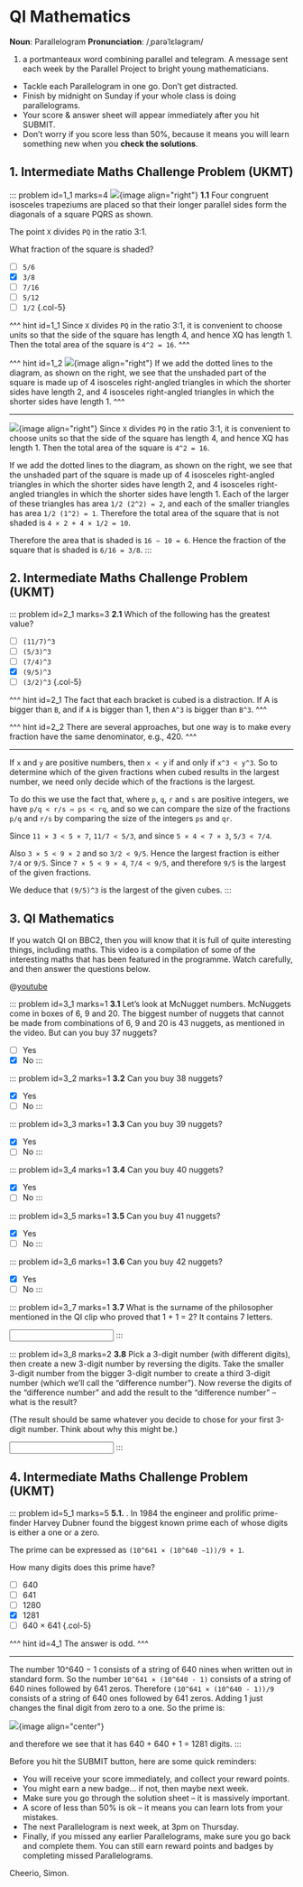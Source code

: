 # QI Mathematics

<div class="dictionary">

__Noun__: Parallelogram
__Pronunciation__: /ˌparəˈlɛləɡram/

1. a portmanteaux word combining parallel and telegram. A message sent each
week by the Parallel Project to bright young mathematicians.

</div>

*	Tackle each Parallelogram in one go. Don’t get distracted.
*	Finish by midnight on Sunday if your whole class is doing parallelograms.
*	Your score & answer sheet will appear immediately after you hit SUBMIT.
*	Don’t worry if you score less than 50%, because it means you will learn something new when you __check the solutions__.


## 1. Intermediate Maths Challenge Problem (UKMT)
<!--- 2013 (13) --->

::: problem id=1_1 marks=4
![](/resources/9-26-qi-mathematics/1-square.png){image align="right"}
__1.1__ Four congruent isosceles trapeziums are placed so that their longer parallel sides form the diagonals of a square PQRS as shown.  

The point `X` divides `PQ` in the ratio 3:1.  

What fraction of the square is shaded?

* [ ] `5/6`
* [x] `3/8`
* [ ] `7/16`
* [ ] `5/12`
* [ ] `1/2`
{.col-5}

^^^ hint id=1_1
Since `X` divides `PQ` in the ratio 3:1, it is convenient to choose units so that the side of the square has length 4, and hence XQ has length 1. Then the total area of the square is `4^2 = 16`.
^^^

^^^ hint id=1_2
![](/resources/9-26-qi-mathematics/1-square-answer.png){image align="right"}
If we add the dotted lines to the diagram, as shown on the right, we see that the unshaded part of the square is made up of 4 isosceles right-angled triangles in which the shorter sides have length 2, and 4 isosceles right-angled triangles in which the shorter sides have length 1.
^^^

---

![](/resources/9-26-qi-mathematics/1-square-answer.png){image align="right"}
Since `X` divides `PQ` in the ratio 3:1, it is convenient to choose units so that the side of the square has length 4, and hence XQ has length 1. Then the total area of the square is `4^2 = 16`.  

If we add the dotted lines to the diagram, as shown on the right, we see that the unshaded part of the square is made up of 4 isosceles right-angled triangles in which the shorter sides have length 2, and 4 isosceles right-angled triangles in which the shorter sides have length 1. Each of the larger of these triangles has area `1/2 (2^2) = 2`, and
each of the smaller triangles has area `1/2 (1^2) = 1`. Therefore the total area of the square that is not shaded is `4 × 2 + 4 × 1/2 = 10`.  

Therefore the area that is shaded is `16 − 10 = 6`. Hence the fraction of the square that is shaded is `6/16 = 3/8`.
:::


## 2. Intermediate Maths Challenge Problem (UKMT)
<!--- 2013 (14) --->

::: problem id=2_1 marks=3
__2.1__ Which of the following has the greatest value?

* [ ] `(11/7)^3`
* [ ] `(5/3)^3`
* [ ] `(7/4)^3`
* [x] `(9/5)^3`
* [ ] `(3/2)^3`
{.col-5}

^^^ hint id=2_1
The fact that each bracket is cubed is a distraction. If A is bigger than `B`, and if `A` is bigger than 1, then `A^3` is bigger than `B^3`.
^^^

^^^ hint id=2_2
There are several approaches, but one way is to make every fraction have the same denominator, e.g., 420.
^^^

---

If `x` and `y` are positive numbers, then `x < y` if and only if `x^3 < y^3`. So to determine which of the given fractions when cubed results in the largest number, we need only decide which of the fractions is the largest.  

To do this we use the fact that, where `p`, `q`, `r` and `s` are positive integers, we have `p/q < r/s ⇔ ps < rq`, and so we can compare the size of the fractions `p/q` and `r/s` by comparing the size of the integers `ps` and `qr`.  

Since `11 × 3 < 5 × 7`, `11/7 < 5/3`, and since `5 × 4 < 7 × 3`, `5/3 < 7/4`.  

Also `3 × 5 < 9 × 2` and so `3/2 < 9/5`. Hence the largest fraction is either `7/4` or `9/5`. Since `7 × 5 < 9 × 4`, `7/4 < 9/5`, and therefore `9/5` is the largest of the given fractions.  

We deduce that `(9/5)^3` is the largest of the given cubes.
:::


## 3. QI Mathematics

If you watch QI on BBC2, then you will know that it is full of quite interesting things, including maths. This video is a compilation of some of the interesting maths that has been featured in the programme. Watch carefully, and then answer the questions below.

@[youtube](lwfedNylBXU?rel=0)  

::: problem id=3_1 marks=1
__3.1__ Let’s look at McNugget numbers. McNuggets come in boxes of 6, 9 and 20. The biggest number of nuggets that cannot be made from combinations of 6, 9 and 20 is 43 nuggets, as mentioned in the video. But can you buy 37 nuggets?

* [ ] Yes
* [x] No
:::

::: problem id=3_2 marks=1
__3.2__ Can you buy 38 nuggets?

* [x] Yes
* [ ] No
:::

::: problem id=3_3 marks=1
__3.3__ Can you buy 39 nuggets?

* [x] Yes
* [ ] No
:::

::: problem id=3_4 marks=1
__3.4__ Can you buy 40 nuggets?

* [x] Yes
* [ ] No
:::

::: problem id=3_5 marks=1
__3.5__ Can you buy 41 nuggets?

* [x] Yes
* [ ] No
:::

::: problem id=3_6 marks=1
__3.6__ Can you buy 42 nuggets?

* [x] Yes
* [ ] No
:::

::: problem id=3_7 marks=1
__3.7__ What is the surname of the philosopher mentioned in the QI clip who proved that 1 + 1 = 2? It contains 7 letters.

<input type="text" solution="RUSSELL"/>  
:::

::: problem id=3_8 marks=2
__3.8__ Pick a 3-digit number (with different digits), then create a new 3-digit number by reversing the digits. Take the smaller 3-digit number from the bigger 3-digit number to create a third 3-digit number (which we’ll call the “difference number”). Now reverse the digits of the “difference number” and add the result to the “difference number” – what is the result?  

(The result should be same whatever you decide to chose for your first 3-digit number. Think about why this might be.)

<input type="number" solution="1089"/>  
:::


## 4. Intermediate Maths Challenge Problem (UKMT)
<!--- 2013 (25) --->

::: problem id=5_1 marks=5
__5.1.__ . In 1984 the engineer and prolific prime-finder Harvey Dubner found the biggest known prime each of whose digits is either a one or a zero.  

The prime can be expressed as `(10^641 × (10^640 −1))/9 + 1`.  

How many digits does this prime have?

* [ ] 640
* [ ] 641
* [ ] 1280
* [x] 1281
* [ ] 640 × 641
{.col-5}

^^^ hint id=4_1
The answer is odd.
^^^

---

The number 10^640 − 1 consists of a string of 640 nines when written out in standard form. So the
number `10^641 × (10^640 - 1)` consists of a string of 640 nines followed by 641 zeros. Therefore `(10^641 × (10^640 - 1))/9` consists of a string of 640 ones followed by 641 zeros. Adding 1 just changes the final digit from zero to a one. So the prime is:  

![](/resources/9-26-qi-mathematics/4-prime-answer.png){image align="center"}

and therefore we see that it has 640 + 640 + 1 = 1281 digits.
:::


Before you hit the SUBMIT button, here are some quick reminders:

*	You will receive your score immediately, and collect your reward points.
*	You might earn a new badge... if not, then maybe next week.
*	Make sure you go through the solution sheet – it is massively important.
*	A score of less than 50% is ok – it means you can learn lots from your mistakes.
*	The next Parallelogram is next week, at 3pm on Thursday.
*	Finally, if you missed any earlier Parallelograms, make sure you go back and complete them. You can still earn reward points and badges by completing missed Parallelograms.

Cheerio,
Simon.
